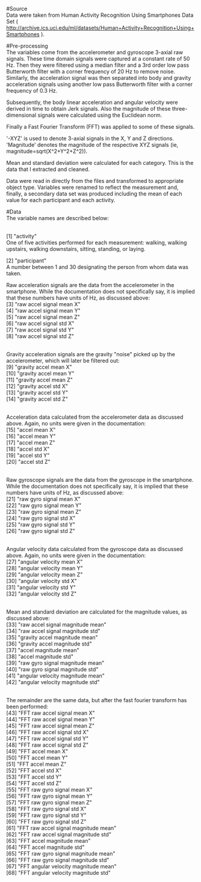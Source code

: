  #Source <br />
 Data were taken from Human Activity Recognition Using Smartphones Data Set ( http://archive.ics.uci.edu/ml/datasets/Human+Activity+Recognition+Using+Smartphones ). <br />

#Pre-processing <br />
The variables come from the accelerometer and gyroscope 3-axial raw signals. These time domain signals were captured at a constant rate of 50 Hz. Then they were filtered using a median filter and a 3rd order low pass Butterworth filter with a corner frequency of 20 Hz to remove noise. Similarly, the acceleration signal was then separated into body and gravity acceleration signals  using another low pass Butterworth filter with a corner frequency of 0.3 Hz. <br />

Subsequently, the body linear acceleration and angular velocity were derived in time to obtain Jerk signals. Also the magnitude of these three-dimensional signals were calculated using the Euclidean norm.  <br />

Finally a Fast Fourier Transform (FFT) was applied to some of these signals. <br />

'-XYZ' is used to denote 3-axial signals in the X, Y and Z directions. 'Magnitude' denotes the magnitude of the respective XYZ signals (ie, magnitude=sqrt(X^2+Y^2+Z^2)). <br />

Mean and standard deviation were calculated for each category. This is the data that I extracted and cleaned. <br />

Data were read in directly from the files and transformed to appropriate object type. Variables were renamed to reflect the measurement and, finally, a secondary data set was produced including the mean of each value for each participant and each activity. <br />
 
#Data <br />
The variable names are described below: <br />
<br />

[1] "activity" <br />
One of five activities performed for each measurement: walking, walking upstairs, walking downstairs, sitting, standing, or laying.
<br />

[2] "participant" <br />
A number between 1 and 30 designating the person from whom data was taken.
<br />

 Raw acceleration signals are the data from the accelerometer in the smartphone. While the documentation does not specifically say, it is implied that these numbers have units of Hz, as discussed above: <br />
 [3] "raw accel signal mean X" <br />
 [4] "raw accel signal mean Y" <br />
 [5] "raw accel signal mean Z" <br />
 [6] "raw accel signal std X" <br />
 [7] "raw accel signal std Y" <br />
 [8] "raw accel signal std Z" <br />
 <br />

 Gravity acceleration signals are the gravity "noise" picked up by the accelerometer, which will later be filtered out:<br />
 [9] "gravity accel mean X"<br />
 [10] "gravity accel mean Y"<br />
 [11] "gravity accel mean Z"<br />
[12] "gravity accel std X"<br />
[13] "gravity accel std Y"<br />
[14] "gravity accel std Z"<br />
<br />

Acceleration data calculated from the accelerometer data as discussed above. Again, no units were given in the documentation:<br />
[15] "accel mean X"<br />
[16] "accel mean Y"<br />
[17] "accel mean Z"<br />
[18] "accel std X"<br />
[19] "accel std Y"<br />
[20] "accel std Z"<br />
<br />

Raw gyroscope signals are the data from the gyroscope in the smartphone. While the documentation does not specifically say, it is implied that these numbers have units of Hz, as discussed above:<br />
[21] "raw gyro signal mean X"<br />
[22] "raw gyro signal mean Y"<br />
[23] "raw gyro signal mean Z"<br />
[24] "raw gyro signal std X"<br />
[25] "raw gyro signal std Y"<br />
[26] "raw gyro signal std Z"<br />
<br />

Angular velocity data calculated from the gyroscope data as discussed above. Again, no units were given in the documentation:<br />
[27] "angular velocity mean X"<br />
[28] "angular velocity mean Y"<br />
[29] "angular velocity mean Z"<br />
[30] "angular velocity std X"<br />
[31] "angular velocity std Y"<br />
[32] "angular velocity std Z"<br />
<br />

Mean and standard deviation are calculated for the magnitude values, as discussed above:<br />
[33] "raw accel signal magnitude mean"<br />
[34] "raw accel signal magnitude std"<br />
[35] "gravity accel magnitude mean"<br />
[36] "gravity accel magnitude std"<br />
[37] "accel magnitude mean"<br />
[38] "accel magnitude std"<br />
[39] "raw gyro signal magnitude mean"<br />
[40] "raw gyro signal magnitude std"<br />
[41] "angular velocity magnitude mean"<br />
[42] "angular velocity magnitude std"<br />
<br />

The remainder are the same data, but after the fast fourier transform has been performed:<br />
[43] "FFT raw accel signal mean X"<br />
[44] "FFT raw accel signal mean Y"<br />
[45] "FFT raw accel signal mean Z"<br />
[46] "FFT raw accel signal std X"<br />
[47] "FFT raw accel signal std Y"<br />
[48] "FFT raw accel signal std Z"<br />
[49] "FFT accel mean X"<br />
[50] "FFT accel mean Y"<br />
[51] "FFT accel mean Z"<br />
[52] "FFT accel std X"<br />
[53] "FFT accel std Y"<br />
[54] "FFT accel std Z"<br />
[55] "FFT raw gyro signal mean X"<br />
[56] "FFT raw gyro signal mean Y"<br />
[57] "FFT raw gyro signal mean Z"<br />
[58] "FFT raw gyro signal std X"<br />
[59] "FFT raw gyro signal std Y"<br />
[60] "FFT raw gyro signal std Z"<br />
[61] "FFT raw accel signal magnitude mean"<br />
[62] "FFT raw accel signal magnitude std"<br />
[63] "FFT accel magnitude mean"<br />
[64] "FFT accel magnitude std"<br />
[65] "FFT raw gyro signal magnitude mean"<br />
[66] "FFT raw gyro signal magnitude std"<br />
[67] "FFT angular velocity magnitude mean"<br />
[68] "FFT angular velocity magnitude std"<br />
